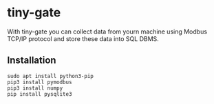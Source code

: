 # tiny-gate
With tiny-gate you can collect data from yourn machine using Modbus TCP/IP protocol and store these data into SQL DBMS.


## Installation
```
sudo apt install python3-pip
pip3 install pymodbus
pip3 install numpy
pip install pysqlite3 
```




